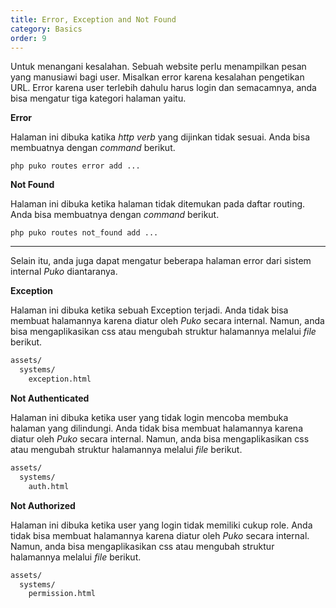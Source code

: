 ```yaml
---
title: Error, Exception and Not Found
category: Basics
order: 9
---
```


Untuk menangani kesalahan. Sebuah website perlu menampilkan pesan yang manusiawi bagi user. 
Misalkan error karena kesalahan pengetikan URL. Error karena user terlebih dahulu harus login dan semacamnya, 
anda bisa mengatur tiga kategori halaman yaitu.

**Error**

Halaman ini dibuka katika *http verb* yang dijinkan tidak sesuai. Anda bisa membuatnya dengan *command* berikut.

```text
php puko routes error add ...
```

**Not Found**

Halaman ini dibuka ketika halaman tidak ditemukan pada daftar routing. Anda bisa membuatnya dengan *command* berikut.

```text
php puko routes not_found add ...
```

---

Selain itu, anda juga dapat mengatur beberapa halaman error dari sistem internal *Puko* diantaranya.

**Exception**

Halaman ini dibuka ketika sebuah Exception terjadi. Anda tidak bisa membuat halamannya karena diatur oleh *Puko* secara internal.
Namun, anda bisa mengaplikasikan css atau mengubah struktur halamannya melalui *file* berikut.

```html
assets/
  systems/
    exception.html
```

**Not Authenticated**

Halaman ini dibuka ketika user yang tidak login mencoba membuka halaman yang dilindungi. Anda tidak bisa membuat halamannya karena diatur oleh *Puko* secara internal.
Namun, anda bisa mengaplikasikan css atau mengubah struktur halamannya melalui *file* berikut.

```html
assets/
  systems/
    auth.html
```

**Not Authorized**

Halaman ini dibuka ketika user yang login tidak memiliki cukup role. Anda tidak bisa membuat halamannya karena diatur oleh *Puko* secara internal.
Namun, anda bisa mengaplikasikan css atau mengubah struktur halamannya melalui *file* berikut.

```html
assets/
  systems/
    permission.html
```
